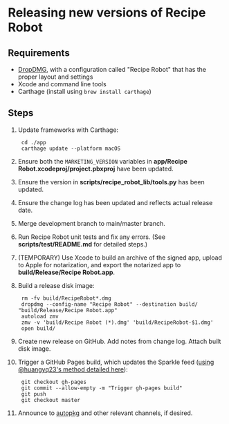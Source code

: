 # Releasing new versions of Recipe Robot

## Requirements

- [DropDMG](https://c-command.com/dropdmg/), with a configuration called "Recipe Robot" that has the proper layout and settings
- Xcode and command line tools
- Carthage (install using `brew install carthage`)

## Steps

1. Update frameworks with Carthage:

        cd ./app
        carthage update --platform macOS

1. Ensure both the `MARKETING_VERSION` variables in __app/Recipe Robot.xcodeproj/project.pbxproj__ have been updated.

1. Ensure the version in __scripts/recipe_robot_lib/tools.py__ has been updated.

1. Ensure the change log has been updated and reflects actual release date.

1. Merge development branch to main/master branch.

1. Run Recipe Robot unit tests and fix any errors. (See __scripts/test/README.md__ for detailed steps.)

1. (TEMPORARY) Use Xcode to build an archive of the signed app, upload to Apple for notarization, and export the notarized app to __build/Release/Recipe Robot.app__.

1. Build a release disk image:

        rm -fv build/RecipeRobot*.dmg
        dropdmg --config-name "Recipe Robot" --destination build/ "build/Release/Recipe Robot.app"
        autoload zmv
        zmv -v 'build/Recipe Robot (*).dmg' 'build/RecipeRobot-$1.dmg'
        open build/

1. Create new release on GitHub. Add notes from change log. Attach built disk image.

1. Trigger a GitHub Pages build, which updates the Sparkle feed ([using @huangyq23's method detailed here](https://www.yiqiu.me/2015/11/19/sparkle-update-on-github/)):

        git checkout gh-pages
        git commit --allow-empty -m "Trigger gh-pages build"
        git push
        git checkout master

1. Announce to [autopkg](https://macadmins.slack.com/archives/C056155B4) and other relevant channels, if desired.
